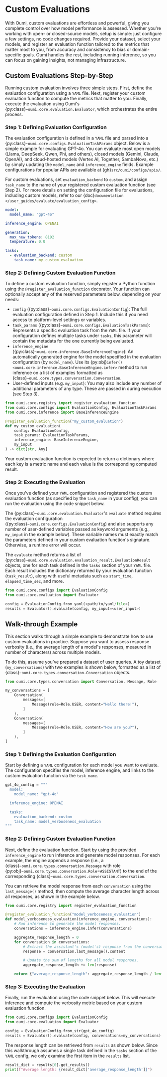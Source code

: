 # Custom Evaluations

With Oumi, custom evaluations are effortless and powerful, giving you complete control over how model performance is assessed. Whether you're working with open- or closed-source models, setup is simple: just configure a few settings, no code changes required. Provide your dataset, select your models, and register an evaluation function tailored to the metrics that matter most to you, from accuracy and consistency to bias or domain-specific goals. Oumi handles the rest, including running inference, so you can focus on gaining insights, not managing infrastructure.

## Custom Evaluations Step-by-Step

Running custom evaluation involves three simple steps. First, define the evaluation configuration using a `YAML` file. Next, register your custom evaluation function to compute the metrics that matter to you. Finally, execute the evaluation using Oumi's {py:class}`~oumi.core.evaluation.Evaluator`, which orchestrates the entire process.

### Step 1: Defining Evaluation Configuration

The evaluation configuration is defined in a `YAML` file and parsed into a {py:class}`~oumi.core.configs.EvaluationTaskParams` object. Below is a simple example for evaluating GPT-4o. You can evaluate most open models (Llama, DeepSeek, Qwen, Phi, and others), closed models (Gemini, Claude, OpenAI), and cloud-hosted models (Vertex AI, Together, SambaNova, etc.) by simply updating the `model_name` and `inference_engine` fields. Example configurations for popular APIs are available at {gh}`src/oumi/configs/apis/`.

For custom evaluations, set `evaluation_backend` to `custom`, and assign `task_name` to the name of your registered custom evaluation function (see Step 2). For more details on setting the configuration file for evaluations, including custom models, refer to our {doc}`documentation </user_guides/evaluate/evaluation_config>`.

```yaml
model:
  model_name: "gpt-4o"

inference_engine: OPENAI

generation:
  max_new_tokens: 8192
  temperature: 0.0

tasks:
  - evaluation_backend: custom
    task_name: my_custom_evaluation
```

### Step 2: Defining Custom Evaluation Function

To define a custom evaluation function, simply register a Python function using the `@register_evaluation_function` decorator. Your function can optionally accept any of the reserved parameters below, depending on your needs:

- `config` ({py:class}`~oumi.core.configs.EvaluationConfig`): The full evaluation configuration defined in Step 1. Include this if you need access to platform-level settings or variables.
- `task_params` ({py:class}`~oumi.core.configs.EvaluationTaskParams`): Represents a specific evaluation task from the `YAML` file. If your configuration defines multiple tasks under `tasks`, this parameter will contain the metadata for the one currently being evaluated.
- `inference_engine` ({py:class}`~oumi.core.inference.BaseInferenceEngine`): An automatically generated engine for the model specified in the evaluation configuration (by `model_name`). Use its {py:obj}`infer() <oumi.core.inference.BaseInferenceEngine.infer>` method to run inference on a list of examples formatted as {class}`~oumi.core.types.conversation.Conversation`.
- User-defined inputs (e.g. `my_input`): You may also include any number of additional parameters of any type. These are passed in during execution (see Step 3).

```python
from oumi.core.registry import register_evaluation_function
from oumi.core.configs import EvaluationConfig, EvaluationTaskParams
from oumi.core.inference import BaseInferenceEngine

@register_evaluation_function("my_custom_evaluation")
def my_custom_evaluation(
    config: EvaluationConfig,
    task_params: EvaluationTaskParams,
    inference_engine: BaseInferenceEngine,
    my_input
) -> dict[str, Any]
```

Your custom evaluation function is expected to return a dictionary where each key is a metric name and each value is the corresponding computed result.

### Step 3: Executing the Evaluation

Once you've defined your `YAML` configuration and registered the custom evaluation function (as specified by the `task_name` in your config), you can run the evaluation using the code snippet below.

The {py:class}`~oumi.core.evaluation.Evaluator`'s `evaluate` method requires the evaluation configuration ({py:class}`~oumi.core.configs.EvaluationConfig`) and also supports any number of user-defined variables passed as keyword arguments (e.g., `my_input` in the example below). These variable names must exactly match the parameters defined in your custom evaluation function's signature. Otherwise, a runtime error will occur.

The `evaluate` method returns a list of {py:class}`~oumi.core.evaluation.evaluation_result.EvaluationResult` objects, one for each task defined in the `tasks` section of your `YAML` file. Each result includes the dictionary returned by your evaluation function (`task_result`), along with useful metadata such as `start_time`, `elapsed_time_sec`, and more.

```python
from oumi.core.configs import EvaluationConfig
from oumi.core.evaluation import Evaluator

config = EvaluationConfig.from_yaml(<path/to/yaml/file>)
results = Evaluator().evaluate(config, my_input=<user_input>)
```

## Walk-through Example

This section walks through a simple example to demonstrate how to use custom evaluations in practice. Suppose you want to assess response verbosity (i.e., the average length of a model's responses, measured in number of characters) across multiple models.

To do this, assume you’ve prepared a dataset of user queries. A toy dataset (`my_conversations`) with two examples is shown below, formatted as a list of {class}`~oumi.core.types.conversation.Conversation` objects.

```python
from oumi.core.types.conversation import Conversation, Message, Role

my_conversations = [
    Conversation(
        messages=[
            Message(role=Role.USER, content="Hello there!"),
        ]
    ),
    Conversation(
        messages=[
            Message(role=Role.USER, content="How are you?"),
        ]
    ),
]
```

### Step 1: Defining the Evaluation Configuration

Start by defining a `YAML` configuration for each model you want to evaluate. The configuration specifies the model, inference engine, and links to the custom evaluation function via the `task_name`.

```python
gpt_4o_config = """
  model:
    model_name: "gpt-4o"

  inference_engine: OPENAI

  tasks:
  - evaluation_backend: custom
    task_name: model_verboseness_evaluation
"""
```

### Step 2: Defining Custom Evaluation Function

Next, define the evaluation function. Start by using the provided `inference_engine` to run inference and generate model responses. For each example, the engine appends a response (i.e., a {class}`~oumi.core.types.conversation.Message` with role {py:obj}`~oumi.core.types.conversation.Role`=`ASSISTANT`) to the end of the corresponding {class}`~oumi.core.types.conversation.Conversation`.

You can retrieve the model response from each `conversation` using the `last_message()` method, then compute the average character length across all responses, as shown in the example below.

```python
from oumi.core.registry import register_evaluation_function

@register_evaluation_function("model_verboseness_evaluation")
def model_verboseness_evaluation(inference_engine, conversations):
    # Run inference to generate the model responses.
    conversations = inference_engine.infer(conversations)

    aggregate_response_length = 0
    for conversation in conversations:
        # Extract the assistant's (model's) response from the conversation.
        response = conversation.last_message().content

        # Update the sum of lengths for all model responses.
        aggregate_response_length += len(response)

    return {"average_response_length": aggregate_response_length / len(conversations)}
```

### Step 3: Executing the Evaluation

Finally, run the evaluation using the code snippet below. This will execute inference and compute the verbosity metric based on your custom evaluation function.

```python
from oumi.core.configs import EvaluationConfig
from oumi.core.evaluation import Evaluator

config = EvaluationConfig.from_str(gpt_4o_config)
results = Evaluator().evaluate(config, conversations=my_conversations)
```


The response length can be retrieved from `results` as shown below. Since this walkthrough assumes a single task defined in the `tasks` section of the `YAML` config, we only examine the first item in the `results` list.

```python
result_dict = results[0].get_results()
print(f"Average length: {result_dict['average_response_length']}")
```
